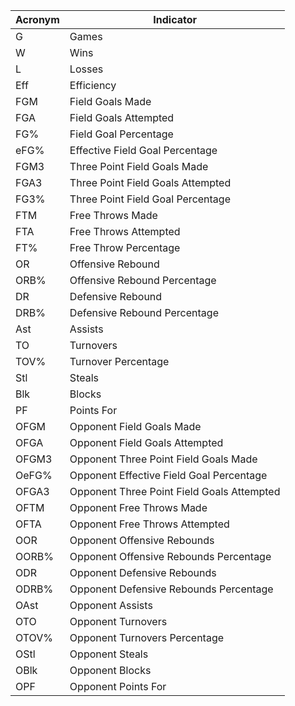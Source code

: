 Acronym| Indicator
--- | ---
G | Games
W | Wins
L | Losses
Eff | Efficiency
FGM | Field Goals Made
FGA | Field Goals Attempted
FG% | Field Goal Percentage
eFG% | Effective Field Goal Percentage
FGM3 | Three Point Field Goals Made
FGA3 | Three Point Field Goals Attempted
FG3% | Three Point Field Goal Percentage
FTM | Free Throws Made
FTA | Free Throws Attempted
FT% | Free Throw Percentage
OR | Offensive Rebound
ORB% | Offensive Rebound Percentage
DR | Defensive Rebound
DRB% | Defensive Rebound Percentage
Ast | Assists
TO | Turnovers
TOV% | Turnover Percentage
Stl | Steals
Blk | Blocks
PF | Points For
OFGM | Opponent Field Goals Made
OFGA | Opponent Field Goals Attempted
OFGM3 | Opponent Three Point Field Goals Made
OeFG% | Opponent Effective Field Goal Percentage
OFGA3 | Opponent Three Point Field Goals Attempted
OFTM | Opponent Free Throws Made
OFTA | Opponent Free Throws Attempted
OOR | Opponent Offensive Rebounds
OORB% | Opponent Offensive Rebounds Percentage
ODR | Opponent Defensive Rebounds
ODRB% | Opponent Defensive Rebounds Percentage
OAst | Opponent Assists
OTO | Opponent Turnovers
OTOV% | Opponent Turnovers Percentage
OStl | Opponent Steals
OBlk | Opponent Blocks
OPF | Opponent Points For
